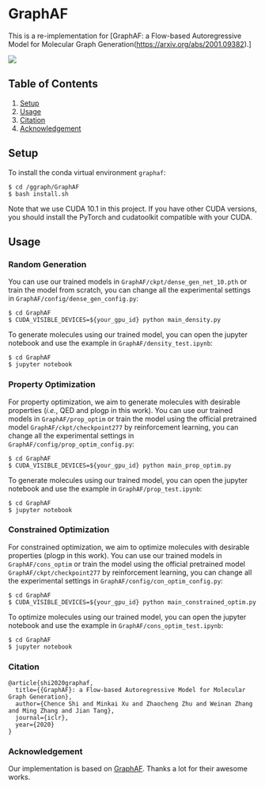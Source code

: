 # GraphAF

This is a re-implementation for [GraphAF: a Flow-based Autoregressive Model for Molecular Graph Generation(https://arxiv.org/abs/2001.09382).]

![](https://github.com/divelab/DIG/blob/main/dig/ggraph/GraphAF/figs/graphaf.png)


## Table of Contents

1. [Setup](#setup)
1. [Usage](#usage)
1. [Citation](#citation)
1. [Acknowledgement](#acknowledgement)



## Setup

To install the conda virtual environment `graphaf`:
```shell script
$ cd /ggraph/GraphAF
$ bash install.sh
```
Note that we use CUDA 10.1 in this project. If you have other CUDA versions, you should install the PyTorch and cudatoolkit compatible with your CUDA.


## Usage

### Random Generation

You can use our trained models in `GraphAF/ckpt/dense_gen_net_10.pth` or train the model from scratch, you can change all the experimental settings in `GraphAF/config/dense_gen_config.py`:
```shell script
$ cd GraphAF
$ CUDA_VISIBLE_DEVICES=${your_gpu_id} python main_density.py 
```
To generate molecules using our trained model, you can open the jupyter notebook and use the example in `GraphAF/density_test.ipynb`:
```shell script
$ cd GraphAF
$ jupyter notebook
```

### Property Optimization

For property optimization, we aim to generate molecules with desirable properties (*i.e.*, QED and plogp in this work). You can use our trained models in `GraphAF/prop_optim` or train the model using the official pretrained model `GraphAF/ckpt/checkpoint277` by reinforcement learning, you can change all the experimental settings in `GraphAF/config/prop_optim_config.py`:
```shell script
$ cd GraphAF
$ CUDA_VISIBLE_DEVICES=${your_gpu_id} python main_prop_optim.py 
```

To generate molecules using our trained model, you can open the jupyter notebook and use the example in `GraphAF/prop_test.ipynb`:
```shell script
$ cd GraphAF
$ jupyter notebook
```

### Constrained Optimization

For constrained optimization, we aim to optimize molecules with desirable properties (plogp in this work). You can use our trained models in `GraphAF/cons_optim` or train the model using the official pretrained model `GraphAF/ckpt/checkpoint277` by reinforcement learning, you can change all the experimental settings in `GraphAF/config/con_optim_config.py`:
```shell script
$ cd GraphAF
$ CUDA_VISIBLE_DEVICES=${your_gpu_id} python main_constrained_optim.py
```

To optimize molecules using our trained model, you can open the jupyter notebook and use the example in `GraphAF/cons_optim_test.ipynb`:
```shell script
$ cd GraphAF
$ jupyter notebook
```
### Citation
```
@article{shi2020graphaf,
  title={{GraphAF}: a Flow-based Autoregressive Model for Molecular Graph Generation},
  author={Chence Shi and Minkai Xu and Zhaocheng Zhu and Weinan Zhang and Ming Zhang and Jian Tang},
  journal={iclr},
  year={2020}
}
```

### Acknowledgement
Our implementation is based on [GraphAF](https://github.com/DeepGraphLearning/GraphAF). Thanks a lot for their awesome works.
